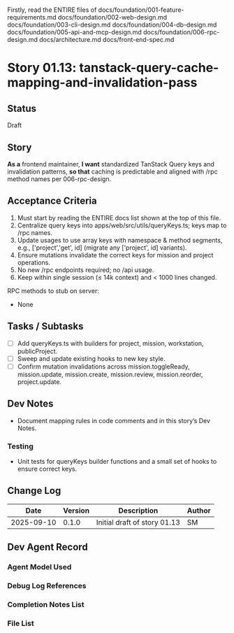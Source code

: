# <!-- Powered by BMAD™ Core -->

Firstly, read the ENTIRE files of 
docs/foundation/001-feature-requirements.md
docs/foundation/002-web-design.md
docs/foundation/003-cli-design.md
docs/foundation/004-db-design.md
docs/foundation/005-api-and-mcp-design.md
docs/foundation/006-rpc-design.md
docs/architecture.md
docs/front-end-spec.md

# Story 01.13: tanstack-query-cache-mapping-and-invalidation-pass

## Status
Draft

## Story
**As a** frontend maintainer,
**I want** standardized TanStack Query keys and invalidation patterns,
**so that** caching is predictable and aligned with /rpc method names per 006-rpc-design.

## Acceptance Criteria
1) Must start by reading the ENTIRE docs list shown at the top of this file.
2) Centralize query keys into apps/web/src/utils/queryKeys.ts; keys map to /rpc names.
3) Update usages to use array keys with namespace & method segments, e.g., ['project','get', id] (migrate any ['project', id] variants).
4) Ensure mutations invalidate the correct keys for mission and project operations.
5) No new /rpc endpoints required; no /api usage.
6) Keep within single session (≤ 14k context) and < 1000 lines changed.

RPC methods to stub on server:
- None

## Tasks / Subtasks
- [ ] Add queryKeys.ts with builders for project, mission, workstation, publicProject.
- [ ] Sweep and update existing hooks to new key style.
- [ ] Confirm mutation invalidations across mission.toggleReady, mission.update, mission.create, mission.review, mission.reorder, project.update.

## Dev Notes
- Document mapping rules in code comments and in this story’s Dev Notes.

### Testing
- Unit tests for queryKeys builder functions and a small set of hooks to ensure correct keys.

## Change Log
| Date       | Version | Description                      | Author |
|------------|---------|----------------------------------|--------|
| 2025-09-10 | 0.1.0   | Initial draft of story 01.13     | SM     |

## Dev Agent Record
### Agent Model Used

### Debug Log References

### Completion Notes List

### File List

